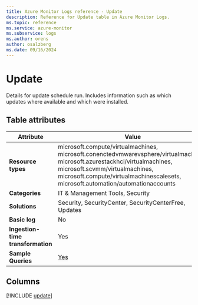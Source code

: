 ```yaml
---
title: Azure Monitor Logs reference - Update
description: Reference for Update table in Azure Monitor Logs.
ms.topic: reference
ms.service: azure-monitor
ms.subservice: logs
ms.author: orens
author: osalzberg
ms.date: 09/16/2024
---
```


# Update

Details for update schedule run. Includes information such as which updates where available and which were installed.


## Table attributes

|Attribute|Value|
|---|---|
|**Resource types**|microsoft.compute/virtualmachines,<br>microsoft.conenctedvmwarevsphere/virtualmachines,<br>microsoft.azurestackhci/virtualmachines,<br>microsoft.scvmm/virtualmachines,<br>microsoft.compute/virtualmachinescalesets,<br>microsoft.automation/automationaccounts|
|**Categories**|IT & Management Tools, Security|
|**Solutions**| Security, SecurityCenter, SecurityCenterFree, Updates|
|**Basic log**|No|
|**Ingestion-time transformation**|Yes|
|**Sample Queries**|[Yes](/azure/azure-monitor/reference/queries/update)|



## Columns
  
[!INCLUDE [update](~/reusable-content/ce-skilling/azure/includes/azure-monitor/reference/tables/update-include.md)]
